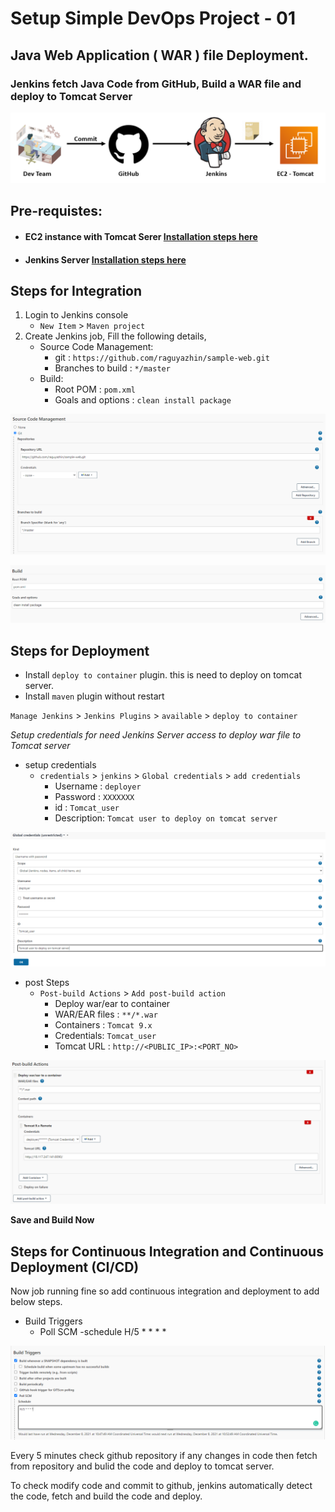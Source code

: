 # Setup Simple DevOps Project - 01

## Java Web Application ( WAR ) file Deployment.

### Jenkins fetch Java Code from GitHub, Build a WAR file and deploy to Tomcat Server

![project 1](images/1/simple-devops-01.png)

## Pre-requistes:

* #### EC2 instance with Tomcat Serer [Installation steps here](../Tomcat/install-tomcat-ec2.md)
* #### Jenkins Server [Installation steps here](../Jenkins/install-jenkins-docker-compose.md)

## Steps for Integration
1. Login to Jenkins console
    - `New Item` > `Maven project`
2. Create Jenkins job, Fill the following details,    
    - Source Code Management:
        - git : `https://github.com/raguyazhin/sample-web.git`
        - Branches to build : `*/master`
    - Build:
        - Root POM : `pom.xml`
        - Goals and options : `clean install package`

![project 1](images/1/simple-devops-01-01.png)

![project 1](images/1/simple-devops-01-03.png)

## Steps for Deployment
- Install `deploy to container` plugin. this is need to deploy on tomcat server.
- Install `maven` plugin without restart

`Manage Jenkins` > `Jenkins Plugins` > `available` > `deploy to container`

*Setup credentials for need Jenkins Server access to deploy war file to Tomcat server*

- setup credentials
    - `credentials` > `jenkins` > `Global credentials` > `add credentials`
        - Username : `deployer`
        - Password : `XXXXXXX`
        - id : `Tomcat_user`
        - Description: `Tomcat user to deploy on tomcat server`

![project 1](images/1/simple-devops-01-02.png)

- post Steps
    - `Post-build Actions` > `Add post-build action`
        - Deploy war/ear to container
        - WAR/EAR files : `**/*.war`
        - Containers : `Tomcat 9.x`
        - Credentials: `Tomcat_user`
        - Tomcat URL : `http://<PUBLIC_IP>:<PORT_NO>`

![project 1](images/1/simple-devops-01-04.png)

**Save and Build Now**

## Steps for Continuous Integration and Continuous Deployment (CI/CD)

Now job running fine so add continuous integration and deployment to add below steps.

- Build Triggers
    - Poll SCM
        -schedule H/5 * * * *

![project 1](images/1/simple-devops-01-05.png)

Every 5 minutes check github repository if any changes in code then fetch from repository and bulid the code and deploy to tomcat server.

To check modify code and commit to github, jenkins automatically detect the code, fetch and build the code and deploy.